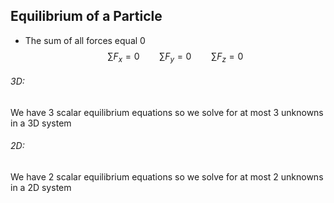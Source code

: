 ## Equilibrium of a Particle

- The sum of all forces equal 0
$$ \sum F_x = 0 \qquad \sum F_y = 0 \qquad \sum F_z = 0 $$
###### 3D:
We have 3 scalar equilibrium equations so we solve for at most 3 unknowns in a 3D system

###### 2D:
We have 2 scalar equilibrium equations so we solve for at most 2 unknowns in a 2D system
